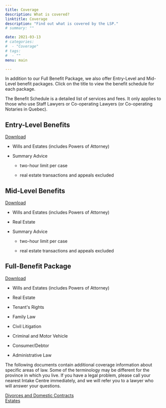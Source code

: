 ```yaml
---
title: Coverage
description: What is covered?
linktitle: Coverage
description: "Find out what is covered by the LSP."
# summary: ""

date: 2021-03-13
# categories:
#  - "Coverage"
# tags:
#  - ""
menu: main

---
```


In addition to our Full Benefit Package, we also offer Entry-Level and Mid-Level benefit packages. Click on the title to view the benefit schedule for each package.  

The Benefit Schedule is a detailed list of services and fees. It only applies to those who use Staff Lawyers or Co-operating Lawyers (or Co-operating Notaries in Quebec).  

## Entry-Level Benefits 
[Download](/pdf/Benefit%20Schedule%20(ENTRY)%202020_01_01.pdf)  
- Wills and Estates (includes Powers of Attorney)  

- Summary Advice  
  
  - two-hour limit per case  
  
  - real estate transactions and appeals excluded    

## Mid-Level Benefits
[Download](/pdf/Benefit%20Schedule%20(MID-LEVEL)%202020_01_01.pdf)  
- Wills and Estates (includes Powers of Attorney)  

- Real Estate  

- Summary Advice  
  
  - two-hour limit per case
  
  - real estate transactions and appeals excluded

## Full-Benefit Package
[Download](/pdf/Benefit%20Schedule%20(FULL)%202020_01_01.pdf)  
- Wills and Estates (includes Powers of Attorney)  

- Real Estate  

- Tenant's Rights  

- Family Law  

- Civil Litigation  

- Criminal and Motor Vehicle  

- Consumer/Debtor  

- Administrative Law  

The following documents contain additional coverage information about specific areas of law. Some of the terminology may be different for the province in which you live. If you have a legal problem, please call your nearest Intake Centre immediately, and we will refer you to a lawyer who will answer your questions.  

[Divorces and Domestic Contracts](/pdf/divorce%202013.pdf)  
[Estates](/pdf/estates%202013.pdf)
